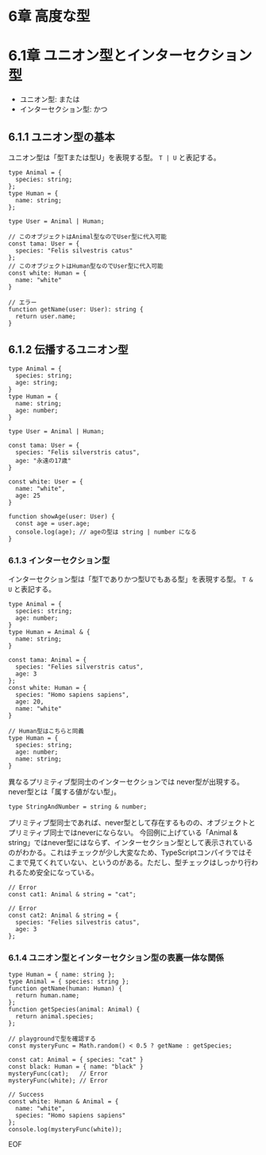 # 6章 高度な型
# 6.1章 ユニオン型とインターセクション型
- ユニオン型: または
- インターセクション型: かつ

## 6.1.1 ユニオン型の基本
ユニオン型は「型Tまたは型U」を表現する型。 `T | U` と表記する。

```
type Animal = {
  species: string;
};
type Human = {
  name: string;
};

type User = Animal | Human;

// このオブジェクトはAnimal型なのでUser型に代入可能
const tama: User = {
  species: "Felis silvestris catus"
};
// このオブジェクトはHuman型なのでUser型に代入可能
const white: Human = {
  name: "white"
}

// エラー
function getName(user: User): string {
  return user.name;
}
```

## 6.1.2 伝播するユニオン型

```
type Animal = {
  species: string;
  age: string;
}
type Human = {
  name: string;
  age: number;
}

type User = Animal | Human;

const tama: User = {
  species: "Felis silverstris catus",
  age: "永遠の17歳"
}

const white: User = {
  name: "white",
  age: 25
}

function showAge(user: User) {
  const age = user.age;
  console.log(age); // ageの型は string | number になる
}
```

### 6.1.3 インターセクション型
インターセクション型は「型Tでありかつ型Uでもある型」を表現する型。 `T & U` と表記する。

```
type Animal = {
  species: string;
  age: number;
}
type Human = Animal & {
  name: string;
}

const tama: Animal = {
  species: "Felies silverstris catus",
  age: 3
};
const white: Human = {
  species: "Homo sapiens sapiens",
  age: 20,
  name: "white"
}

// Human型はこちらと同義
type Human = {
  species: string;
  age: number;
  name: string;
}
```

異なるプリミティブ型同士のインターセクションでは never型が出現する。
never型とは「属する値がない型」。

```
type StringAndNumber = string & number;
```

プリミティブ型同士であれば、never型として存在するものの、オブジェクトとプリミティブ同士ではneverにならない。
今回例に上げている「Animal & string」ではnever型にはならず、インターセクション型として表示されているのがわかる。これはチェックが少し大変なため、TypeScriptコンパイラではそこまで見てくれていない、というのがある。ただし、型チェックはしっかり行われるため安全になっている。

```
// Error
const cat1: Animal & string = "cat";

// Error
const cat2: Animal & string = {
  species: "Felies silvestris catus",
  age: 3
};
```

### 6.1.4 ユニオン型とインターセクション型の表裏一体な関係

```
type Human = { name: string };
type Animal = { species: string };
function getName(human: Human) {
  return human.name;
};
function getSpecies(animal: Animal) {
  return animal.species;
};

// playgroundで型を確認する
const mysteryFunc = Math.random() < 0.5 ? getName : getSpecies;

const cat: Animal = { species: "cat" }
const black: Human = { name: "black" }
mysteryFunc(cat);   // Error
mysteryFunc(white); // Error

// Success
const white: Human & Animal = {
  name: "white",
  species: "Homo sapiens sapiens"
};
console.log(mysteryFunc(white));
```


EOF